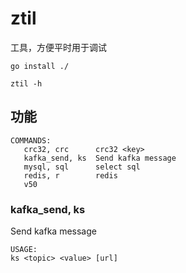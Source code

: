 # ztil
工具，方便平时用于调试

```
go install ./

ztil -h
```

## 功能
```
COMMANDS:
   crc32, crc      crc32 <key>
   kafka_send, ks  Send kafka message
   mysql, sql      select sql
   redis, r        redis
   v50
```

### kafka_send, ks
Send kafka message
```
USAGE:
ks <topic> <value> [url]
```
